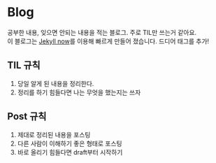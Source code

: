 # Blog
공부한 내용, 잊으면 안되는 내용을 적는 블로그. 주로 TIL만 쓰는거 같아요.  
이 블로그는 [Jekyll now](https://github.com/barryclark/jekyll-now)를 이용해 빠르게 만들어 졌습니다. 드디어 태그를 추가! 

## TIL 규칙
1. 당일 알게 된 내용을 정리한다.
2. 정리를 하기 힘들다면 나는 무엇을 했는지는 쓰자

## Post 규칙
1. 제대로 정리된 내용을 포스팅
2. 다른 사람이 이해하기 좋은 형태로 포스팅 
3. 바로 올리기 힘들다면 draft부터 시작하기